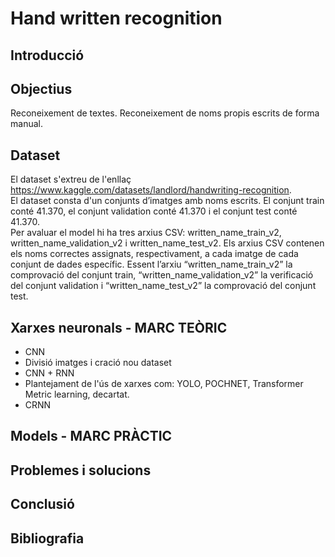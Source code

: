 # Hand written recognition

## **Introducció**



## **Objectius**
Reconeixement de textes.
Reconeixement de noms propis escrits de forma manual.


## **Dataset**
El dataset s'extreu de l'enllaç https://www.kaggle.com/datasets/landlord/handwriting-recognition. <br/>
El dataset consta d'un conjunts d’imatges amb noms escrits. El conjunt train conté 41.370, el conjunt validation conté 41.370 i el conjunt test conté 41.370.<br/>
Per avaluar el model hi ha tres arxius CSV: written_name_train_v2, written_name_validation_v2 i written_name_test_v2. Els arxius CSV contenen els noms correctes assignats, respectivament, a cada imatge de cada conjunt de dades específic. Essent l’arxiu “written_name_train_v2” la comprovació del conjunt train, “written_name_validation_v2” la verificació del conjunt validation i “written_name_test_v2” la comprovació del conjunt test.


## **Xarxes neuronals - MARC TEÒRIC**
- CNN
- Divisió imatges i cració nou dataset
- CNN + RNN
- Plantejament de l'ús de xarxes com: YOLO, POCHNET, Transformer Metric learning, decartat.
- CRNN


## **Models - MARC PRÀCTIC**


## **Problemes i solucions**


## **Conclusió**


## **Bibliografia**
